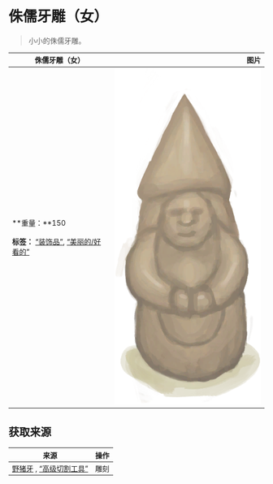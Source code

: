 # 侏儒牙雕（女）  
> 小小的侏儒牙雕。  
  
  侏儒牙雕（女）  |   图片   
 ----  |  ----:   
 **重量：**150<br><br>**标签：**	[“装饰品”](tag_Decoration.md), [“美丽的/好看的”](tag_Pretty.md)  |  ![](Sprite/IvoryGnomeFemale.png)   
  
## 获取来源  
来源  |  操作  
----  |  ----  
[野猪牙](Tusk.md) , [“高级切割工具”](tag_CutterAdv.md)  |  雕刻  
